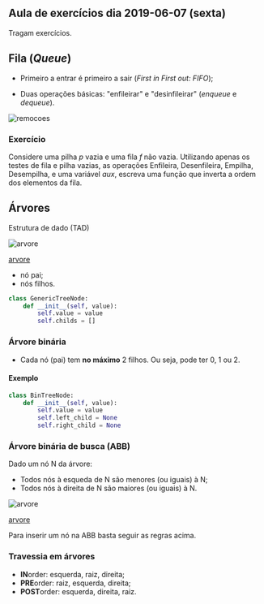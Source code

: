 ## Aula de exercícios dia 2019-06-07 (sexta)

Tragam exercícios.

## Fila (*Queue*)

* Primeiro a entrar é primeiro a sair (*First in First out: FIFO*);

* Duas operações básicas: "enfileirar" e "desinfileirar" (*enqueue* e *dequeue*).

![remocoes](../images/stack-queue/queue.svg)


### Exercício

Considere uma pilha *p* vazia e uma fila *f* não vazia. Utilizando apenas os testes
de fila e pilha vazias, as operações Enfileira, Desenfileira, Empilha, Desempilha, e
uma variável *aux*, escreva uma função que inverta a ordem dos elementos da fila.


## Árvores

Estrutura de dado (TAD)

![arvore](../images/arvore/arvore.svg)

[arvore](../images/arvore/arvore.svg)

* nó pai;
* nós filhos.

```Python tab=
class GenericTreeNode:
    def __init__(self, value):
        self.value = value
        self.childs = []
```

### Árvore binária

* Cada nó (pai) tem **no máximo** 2 filhos. Ou seja, pode ter 0, 1 ou 2.

#### Exemplo

```Python tab=
class BinTreeNode:
    def __init__(self, value):
        self.value = value
        self.left_child = None
        self.right_child = None
```

### Árvore binária de busca (ABB)

Dado um nó N da árvore:

* Todos nós à esqueda de N são menores (ou iguais) à N;
* Todos nós à direita de N são maiores (ou iguais) à N.

![arvore](../images/arvore/bin-search-tree.svg)

[arvore](../images/arvore/bin-search-tree.svg)

Para inserir um nó na ABB basta seguir as regras acima.

### Travessia em árvores

* **IN**order: esquerda, raiz, direita;
* **PRE**order: raiz, esquerda, direita;
* **POST**order: esquerda, direita, raiz.

